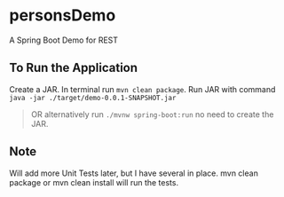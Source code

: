 # personsDemo
A Spring Boot Demo for REST

## To Run the Application
Create a JAR. In terminal run `mvn clean package`.
Run JAR with command `java -jar ./target/demo-0.0.1-SNAPSHOT.jar`
>  OR alternatively run `./mvnw spring-boot:run` no need to create the JAR.

## Note
Will add more Unit Tests later, but I have several in place. mvn clean package or mvn clean install will run the tests.
 
